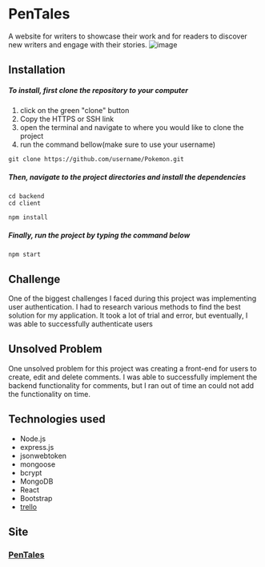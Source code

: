 # PenTales
A website for writers to showcase their work and for readers to discover new writers and engage with their stories.
![image](https://user-images.githubusercontent.com/108766758/230174449-1c5af987-3701-4384-8127-8334f6451fcc.png)

## Installation
##### To install, first clone the repository to your computer
1. click on the green "clone" button
2. Copy the HTTPS or SSH link
3. open the terminal and navigate to where you would like to clone the project
4. run the command bellow(make sure to use your username)
```
git clone https://github.com/username/Pokemon.git
```    
##### Then, navigate to the project directories and install the dependencies
```
cd backend
cd client
```
```
npm install
```

##### Finally, run the project by typing the command below
    npm start
    
## Challenge
One of the biggest challenges I faced during this project was implementing user authentication. I had to research various methods to find the best solution for my application. It took a lot of trial and error, but eventually, I was able to successfully authenticate users 

## Unsolved Problem
One unsolved problem for this project was creating a front-end for users to create, edit and delete comments. I was able to successfully implement the backend functionality for comments, but I ran out of time an could not add the functionality on time.

## Technologies used
+ Node.js
+ express.js
+ jsonwebtoken
+ mongoose
+ bcrypt
+ MongoDB
+ React
+ Bootstrap
+ [trello](https://trello.com/invite/b/hYC5xcma/ATTI6f92703488ab82d2c21c390d4160dc9dC22D1BA8/fullstack-project)

## Site
### [PenTales](https://story-frontend-zjh6.onrender.com/) 
